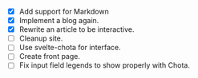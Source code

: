 * [x] Add support for Markdown
* [x] Implement a blog again.
* [x] Rewrite an article to be interactive.
* [ ] Cleanup site.
* [ ] Use svelte-chota for interface.
* [ ] Create front page.
* [ ] Fix input field legends to show properly with Chota.
